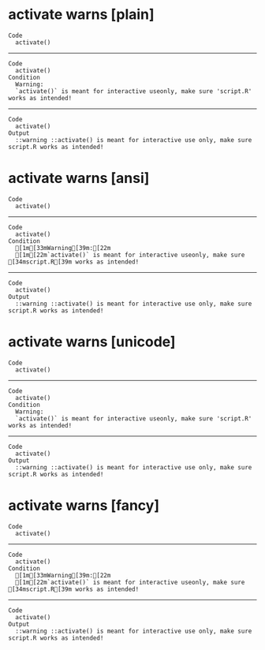 # activate warns [plain]

    Code
      activate()

---

    Code
      activate()
    Condition
      Warning:
      `activate()` is meant for interactive useonly, make sure 'script.R' works as intended!

---

    Code
      activate()
    Output
      ::warning ::activate() is meant for interactive use only, make sure script.R works as intended!

# activate warns [ansi]

    Code
      activate()

---

    Code
      activate()
    Condition
      [1m[33mWarning[39m:[22m
      [1m[22m`activate()` is meant for interactive useonly, make sure [34mscript.R[39m works as intended!

---

    Code
      activate()
    Output
      ::warning ::activate() is meant for interactive use only, make sure script.R works as intended!

# activate warns [unicode]

    Code
      activate()

---

    Code
      activate()
    Condition
      Warning:
      `activate()` is meant for interactive useonly, make sure 'script.R' works as intended!

---

    Code
      activate()
    Output
      ::warning ::activate() is meant for interactive use only, make sure script.R works as intended!

# activate warns [fancy]

    Code
      activate()

---

    Code
      activate()
    Condition
      [1m[33mWarning[39m:[22m
      [1m[22m`activate()` is meant for interactive useonly, make sure [34mscript.R[39m works as intended!

---

    Code
      activate()
    Output
      ::warning ::activate() is meant for interactive use only, make sure script.R works as intended!


